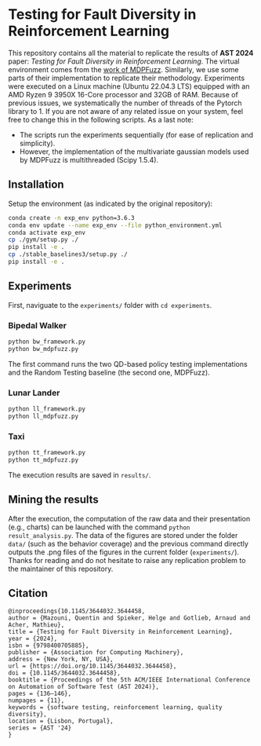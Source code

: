 # Testing for Fault Diversity in Reinforcement Learning

This repository contains all the material to replicate the results of **AST 2024** paper: *Testing for Fault Diversity in Reinforcement Learning*.
The virtual environment comes from the [work of MDPFuzz](https://github.com/Qi-Pang/MDPFuzz).
Similarly, we use some parts of their implementation to replicate their methodology.
Experiments were executed on a Linux machine (Ubuntu 22.04.3 LTS) equipped with an AMD Ryzen 9 3950X 16-Core processor and 32GB of RAM.
Because of previous issues, we systematically the number of threads of the Pytorch library to 1.
If you are not aware of any related issue on your system, feel free to change this in the following scripts.
As a last note:
- The scripts run the experiments sequentially (for ease of replication and simplicity).
- However, the implementation of the multivariate gaussian models used by MDPFuzz is multithreaded (Scipy 1.5.4).

## Installation

Setup the environment (as indicated by the original repository):
```bash
conda create -n exp_env python=3.6.3
conda env update --name exp_env --file python_environment.yml
conda activate exp_env
cp ./gym/setup.py ./
pip install -e .
cp ./stable_baselines3/setup.py ./
pip install -e .
```

## Experiments

First, naviguate to the `experiments/` folder with `cd experiments`.

### Bipedal Walker

```python
python bw_framework.py
python bw_mdpfuzz.py
```
The first command runs the two QD-based policy testing implementations and the Random Testing baseline (the second one, MDPFuzz).

### Lunar Lander

```python
python ll_framework.py
python ll_mdpfuzz.py
```

### Taxi

```python
python tt_framework.py
python tt_mdpfuzz.py
```

The execution results are saved in `results/`.

## Mining the results

After the execution, the computation of the raw data and their presentation (e.g., charts) can be launched with the command `python result_analysis.py`.
The data of the figures are stored under the folder `data/` (such as the behavior coverage) and the previous command directly outputs the .png files of the figures in the current folder (`experiments/`).
Thanks for reading and do not hesitate to raise any replication problem to the maintainer of this repository.

## Citation

```
@inproceedings{10.1145/3644032.3644458,
author = {Mazouni, Quentin and Spieker, Helge and Gotlieb, Arnaud and Acher, Mathieu},
title = {Testing for Fault Diversity in Reinforcement Learning},
year = {2024},
isbn = {9798400705885},
publisher = {Association for Computing Machinery},
address = {New York, NY, USA},
url = {https://doi.org/10.1145/3644032.3644458},
doi = {10.1145/3644032.3644458},
booktitle = {Proceedings of the 5th ACM/IEEE International Conference on Automation of Software Test (AST 2024)},
pages = {136–146},
numpages = {11},
keywords = {software testing, reinforcement learning, quality diversity},
location = {Lisbon, Portugal},
series = {AST '24}
}
```